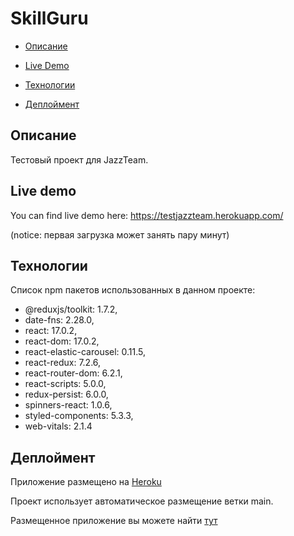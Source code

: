 # SkillGuru

- [Описание](#Описание)

- [Live Demo](#Live-demo)

- [Технологии](#Технологии)

- [Деплоймент](#Деплоймент)

## Описание

Тестовый проект для JazzTeam. 

## Live demo

You can find live demo here: https://testjazzteam.herokuapp.com/

(notice: первая загрузка может занять пару минут)

## Технологии 

Список npm пакетов использованных в данном проекте:

* @reduxjs/toolkit: 1.7.2,
* date-fns: 2.28.0,
* react: 17.0.2,
* react-dom: 17.0.2,
* react-elastic-carousel: 0.11.5,
* react-redux: 7.2.6,
* react-router-dom: 6.2.1,
* react-scripts: 5.0.0,
* redux-persist: 6.0.0,
* spinners-react: 1.0.6,
* styled-components: 5.3.3,
* web-vitals: 2.1.4

## Деплоймент 

Приложение размещено на [Heroku](https://heroku.com/)

Проект использует автоматическое размещение ветки main.

Размещенное приложение вы можете найти [тут](https://skillguru.herokuapp.com)


